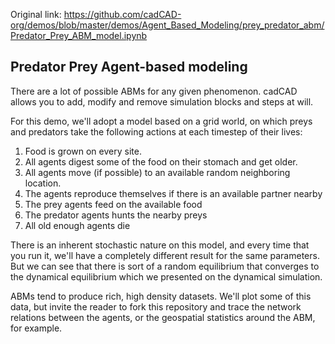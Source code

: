 Original link: https://github.com/cadCAD-org/demos/blob/master/demos/Agent_Based_Modeling/prey_predator_abm/Predator_Prey_ABM_model.ipynb
## Predator Prey Agent-based modeling

There are a lot of possible ABMs for any given phenomenon. cadCAD allows you to add, modify and remove simulation blocks and steps at will.

For this demo, we'll adopt a model based on a grid world, on which preys and predators take the following actions at each timestep of their lives:

1. Food is grown on every site.
2. All agents digest some of the food on their stomach and get older.
3. All agents move (if possible) to an available random neighboring location.
4. The agents reproduce themselves if there is an available partner nearby
5. The prey agents feed on the available food
6. The predator agents hunts the nearby preys
7. All old enough agents die

There is an inherent stochastic nature on this model, and every time that you run it, we'll have a completely different result for the same parameters. But we can see that there is sort of a random equilibrium that converges to the dynamical equilibrium which we presented on the dynamical simulation.

ABMs tend to produce rich, high density datasets. We'll plot some of this data, but invite the reader to fork this repository and trace the network relations between the agents, or the geospatial statistics around the ABM, for example.
